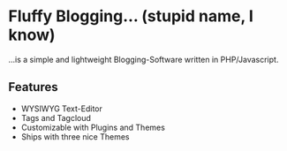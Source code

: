 # Fluffy Blogging… (stupid name, I know)

…is a simple and lightweight Blogging-Software written in PHP/Javascript.

## Features

- WYSIWYG Text-Editor
- Tags and Tagcloud
- Customizable with Plugins and Themes
- Ships with three nice Themes